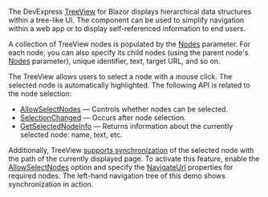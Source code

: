 The DevExpress [TreeView](https://docs.devexpress.com/Blazor/DevExpress.Blazor.DxTreeView) for Blazor displays hierarchical data structures within a tree-like UI. The component can be used to simplify navigation within a web app or to display self-referenced information to end users.

A collection of TreeView nodes is populated by the [Nodes](https://docs.devexpress.com/Blazor/DevExpress.Blazor.DxTreeView.Nodes) parameter. For each node, you can also specify its child nodes (using the parent node's [Nodes](https://docs.devexpress.com/Blazor/DevExpress.Blazor.DxTreeViewNode.Nodes) parameter), unique identifier, text, target URL, and so on.

The TreeView allows users to select a node with a mouse click. The selected node is automatically highlighted. The following API is related to the node selection:

*   [AllowSelectNodes](https://docs.devexpress.com/Blazor/DevExpress.Blazor.DxTreeView.AllowSelectNodes) — Controls whether nodes can be selected.
*   [SelectionChanged](https://docs.devexpress.com/Blazor/DevExpress.Blazor.DxTreeView.SelectionChanged) — Occurs after node selection.
*   [GetSelectedNodeInfo](https://docs.devexpress.com/Blazor/DevExpress.Blazor.DxTreeView.GetSelectedNodeInfo) — Returns information about the currently selected node: name, text, etc.

Additionally, TreeView [supports synchronization](https://docs.devexpress.com/Blazor/DevExpress.Blazor.DxTreeView.AllowSelectNodes#load-child-nodes-on-demand-mode-and-node-selection) of the selected node with the path of the currently displayed page. To activate this feature, enable the [AllowSelectNodes](https://docs.devexpress.com/Blazor/DevExpress.Blazor.DxTreeView.AllowSelectNodes) option and specify the [NavigateUrl](https://docs.devexpress.com/Blazor/DevExpress.Blazor.DxTreeViewNode.NavigateUrl) properties for required nodes. The left-hand navigation tree of this demo shows synchronization in action.
